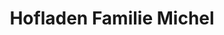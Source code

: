 ---
title: "Hofladen Familie Michel"
url: /wangen-bruettisellen/hofladen-familie-michel/
shop: Hofladen
---